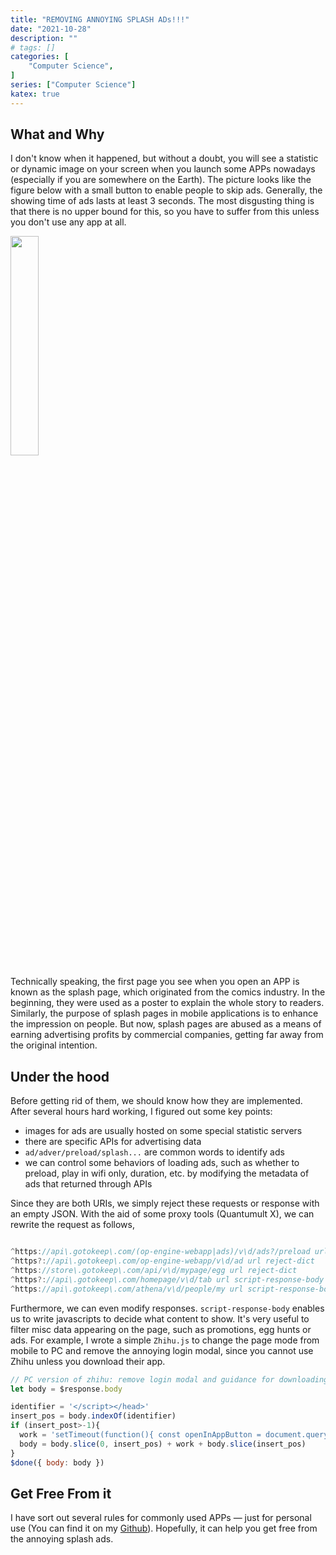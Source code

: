 ```yaml
---
title: "REMOVING ANNOYING SPLASH ADs!!!"
date: "2021-10-28"
description: ""
# tags: []
categories: [
    "Computer Science",
]
series: ["Computer Science"]
katex: true
---
```




## What and Why

I don't know when it happened, but without a doubt, you will see a statistic or dynamic image on your screen when you launch some APPs nowadays (especially if you are somewhere on the Earth). The picture looks like the figure below with a small button to enable people to skip ads. Generally, the showing time of ads lasts at least 3 seconds. The most disgusting thing is that there is no upper bound for this, so you have to suffer from this unless you don't use any app at all.



<img src="https://static1.keepcdn.com/ark_optimus/2021/10/27/1635333663953ap3s8jls_750x1334.jpg" style="width:30%"/>





Technically speaking, the first page you see when you open an APP is known as the splash page, which originated from the comics industry. In the beginning, they were used as a poster to explain the whole story to readers. Similarly, the purpose of splash pages in mobile applications is to enhance the impression on people.  But now, splash pages are abused as a means of earning advertising profits by commercial companies, getting far away from the original intention.



## Under the hood

Before getting rid of them, we should know how they are implemented. After several hours hard working, I figured out some key points:



- images for ads are usually hosted on some special statistic servers
- there are specific APIs for advertising data 
- `ad/adver/preload/splash...` are common words to identify ads
- we can control some behaviors of loading ads, such as whether to preload, play in wifi only, duration, etc. by modifying the metadata of ads that returned through APIs



Since they are both URIs, we simply reject these requests or response with an empty JSON. With the aid of some proxy tools (Quantumult X), we can rewrite the request as follows,

```js

^https://api\.gotokeep\.com/(op-engine-webapp|ads)/v\d/ads?/preload url reject-dict
^https?://api\.gotokeep\.com/op-engine-webapp/v\d/ad url reject-dict
^https://store\.gotokeep\.com/api/v\d/mypage/egg url reject-dict
^https?://api\.gotokeep\.com/homepage/v\d/tab url script-response-body Keep.js
^https://api\.gotokeep\.com/athena/v\d/people/my url script-response-body Keep.js

```



Furthermore, we can even modify responses. `script-response-body` enables us to write javascripts to decide what content to show. It's very useful to filter misc data appearing on the page, such as promotions, egg hunts or ads. For example, I wrote a simple `Zhihu.js` to change the page mode from mobile to PC and remove the annoying login modal, since you cannot use Zhihu unless you download their app.

```js
// PC version of zhihu: remove login modal and guidance for downloading app
let body = $response.body

identifier = '</script></head>'
insert_pos = body.indexOf(identifier)
if (insert_post>-1){
  work = 'setTimeout(function(){ const openInAppButton = document.querySelector(".OpenInAppButton"); if (openInAppButton) { openInAppButton.style.display = "none"; } const closeBtn = document.querySelector(".Modal-closeButton"); if (closeBtn) { closeBtn.click() }; const btns = document.querySelectorAll(".ModalExp-modalShow .ModalWrap-itemBtn"); if (btns && btns.length && btns[1]) { btns[1].click(); }}, 2500)';
  body = body.slice(0, insert_pos) + work + body.slice(insert_pos)
}
$done({ body: body })

```



## Get Free From it



I have sort out several rules for commonly used APPs — just for personal use  (You can find it on my [Github](https://github.com/ixiaopan/DataScience/tree/master/Utilities/quantumult)). Hopefully, it can help you get free from the annoying splash ads.

